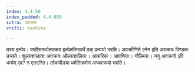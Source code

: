 ```yaml
---
index: 4.4.50
index_padded: 4.4.050
sutra: अवक्रयः
vritti: kashika

---
```

तस्य इत्येव। षष्ठीसमर्थातवक्रय इत्येतस्मिन्नर्थे ठक् प्रत्ययो भवति। अवक्रीणिते ऽनेन इति अवक्रयः पिण्डकः उच्यते। शुल्कशालायाः अवक्रयः औल्कशालिकः। आकरिकः। आपणिकः। गौल्मिकः। ननु अवक्रयो ऽपि धर्म्यम् एव? न एतदस्ति। लोकपीडया धर्मतिक्रमेण अप्यवक्रयो भवति।